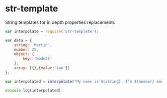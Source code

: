 # str-template
String templates for in depth properties replacements


```javascript
var interpolate = require('str-template');

var data = {
	string: 'Martin',
	number: 25,
	object: {
		key: 'NodeJS'
	},
	array: [{},{value:'two'}]
};

var interpolated = interpolate("My name is ${string}, I'm ${number} and I've been a ${object.key} developer for like ${array[1].value} years", data);

console.log(interpolated);
```